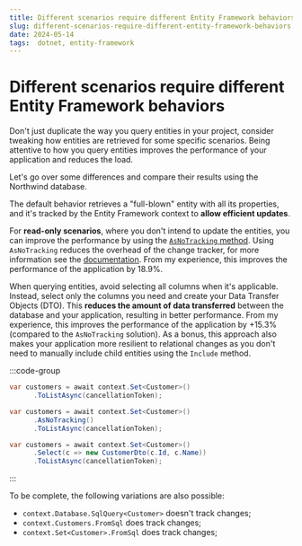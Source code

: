```yaml
---
title: Different scenarios require different Entity Framework behaviors
slug: different-scenarios-require-different-entity-framework-behaviors
date: 2024-05-14
tags:  dotnet, entity-framework
---
```


# Different scenarios require different Entity Framework behaviors

Don't just duplicate the way you query entities in your project, consider tweaking how entities are retrieved for some specific scenarios.
Being attentive to how you query entities improves the performance of your application and reduces the load.

Let's go over some differences and compare their results using the Northwind database.

The default behavior retrieves a "full-blown" entity with all its properties, and it's tracked by the Entity Framework context to **allow efficient updates**.

For **read-only scenarios**, where you don't intend to update the entities, you can improve the performance by using the [`AsNoTracking` method](https://learn.microsoft.com/en-us/dotnet/api/microsoft.entityframeworkcore.entityframeworkqueryableextensions.asnotracking).
Using `AsNoTracking` reduces the overhead of the change tracker, for more information see the [documentation](https://learn.microsoft.com/en-us/ef/core/querying/tracking).
From my experience, this improves the performance of the application by 18.9%.

When querying entities, avoid selecting all columns when it's applicable.
Instead, select only the columns you need and create your Data Transfer Objects (DTO).
This **reduces the amount of data transferred** between the database and your application, resulting in better performance.
From my experience, this improves the performance of the application by +15.3% (compared to the `AsNoTracking` solution).
As a bonus, this approach also makes your application more resilient to relational changes as you don't need to manually include child entities using the `Include` method.

:::code-group

```cs [title=Default]
var customers = await context.Set<Customer>()
      .ToListAsync(cancellationToken);
```

```cs [title=AsNoTracking]
var customers = await context.Set<Customer>()
      .AsNoTracking()
      .ToListAsync(cancellationToken);
```

```cs [title=Select]
var customers = await context.Set<Customer>()
      .Select(c => new CustomerDto(c.Id, c.Name))
      .ToListAsync(cancellationToken);
```

:::

To be complete, the following variations are also possible:

- `context.Database.SqlQuery<Customer>` doesn't track changes;
- `context.Customers.FromSql` does track changes;
- `context.Set<Customer>.FromSql` does track changes;
